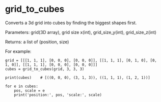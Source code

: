 # grid_to_cubes

Converts a 3d grid into cubes by finding the biggest shapes first.

Parameters: grid(3D array), grid size x(int), grid_size_y(int), grid_size_z(int)

Returns: a list of (position, size)

For example:

    grid = [[[1, 1, 1], [0, 0, 0], [0, 0, 0]], [[1, 1, 1], [0, 1, 0], [0, 1, 0]], [[1, 1, 1], [0, 0, 0], [0, 0, 0]]]
    cubes = grid_to_cubes(grid, 3, 3, 3)
    
    print(cubes)    # [((0, 0, 0), (3, 1, 3)), ((1, 1, 1), (1, 2, 1))]
    
    for e in cubes:
        pos, scale = e
        print('position:', pos, 'scale:', scale)
    
